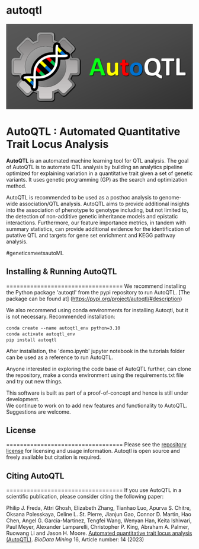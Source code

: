 # autoqtl

[![Logo](./docs/FinalLogo_Big.png)]()

AutoQTL : Automated Quantitative Trait Locus Analysis
==================================

**AutoQTL** is an automated machine learning tool for QTL analysis.
The goal of AutoQTL is to automate QTL analysis by building an analytics pipeline optimized for explaining variation in a quantitative trait given a set of genetic variants. It uses genetic programming (GP) as the search and optimization method. 

AutoQTL is recommended to be used as a posthoc analysis to genome-wide association/QTL analysis. AutoQTL aims to provide additional insights into the association of phenotype to genotype including, but not limited to, the detection of non-additive genetic inheritance models and epistatic interactions. Furthermore, our feature importance metrics, in tandem with summary statistics, can provide additional evidence for the identification of putative QTL and targets for gene set enrichment and KEGG pathway analysis. 

#geneticsmeetsautoML

## Installing & Running AutoQTL
==================================
We recommend installing the Python package 'autoqtl' from the pypi repository to run AutoQTL. 
[The package can be found at] (https://pypi.org/project/autoqtl/#description) 

We also recommend using conda environments for installing Autoqtl, but it is not necessary. 
Recommended installation:
```
conda create --name autoqtl_env python=3.10
conda activate autoqtl_env
pip install autoqtl
```

After installation, the 'demo.ipynb' jupyter notebook in the tutorials folder can be used as a reference to run AutoQTL.  

Anyone interested in exploring the code base of AutoQTL further, can clone the repository, make a conda environment using the requirements.txt file and try out new things.

This software is built as part of a proof-of-concept and hence is still under development.  
We continue to work on to add new features and functionality to AutoQTL. 
Suggestions are welcome.

## License
==================================
Please see the [repository license](https://github.com/EpistasisLab/autoqtl/blob/master/LICENSE) for licensing and usage information.
Autoqtl is open source and freely available but citation is required.

## Citing AutoQTL
==================================
If you use AutoQTL in a scientific publication, please consider citing the following paper:

Philip J. Freda, Attri Ghosh, Elizabeth Zhang, Tianhao Luo, Apurva S. Chitre, Oksana Polesskaya, Celine L. St. Pierre, Jianjun Gao,
Connor D. Martin, Hao Chen, Angel G. Garcia-Martinez, Tengfei Wang, Wenyan Han, Keita Ishiwari, Paul Meyer, Alexander Lamparelli,
Christopher P. King, Abraham A. Palmer, Ruowang Li and Jason H. Moore. [Automated quantitative trait locus analysis (AutoQTL)](https://biodatamining.biomedcentral.com/articles/10.1186/s13040-023-00331-3). *BioData Mining* 16, Article number: 14 (2023)

